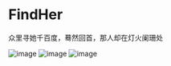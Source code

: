 # FindHer

众里寻她千百度，蓦然回首，那人却在灯火阑珊处

![image](https://github.com/HaijunMa/FindHer_python/raw/master/image/img_01.jpg)
![image](https://github.com/HaijunMa/FindHer_python/raw/master/image/img_02.jpg)
![image](https://github.com/HaijunMa/FindHer_python/raw/master/image/img_03.jpg)
